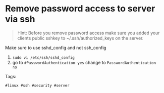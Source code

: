 # Remove password access to server via ssh

> Hint: Before you remove password access make sure you added your clients public 
sshkey to ~/.ssh/authorized_keys on the server.

Make sure to use sshd_config and not ssh_config

1. `sudo vi /etc/ssh/sshd_config`
1. go to `#PasswordAuthentication yes` change to `PasswordAuthentication no`

Tags:

    #linux #ssh #security #server
